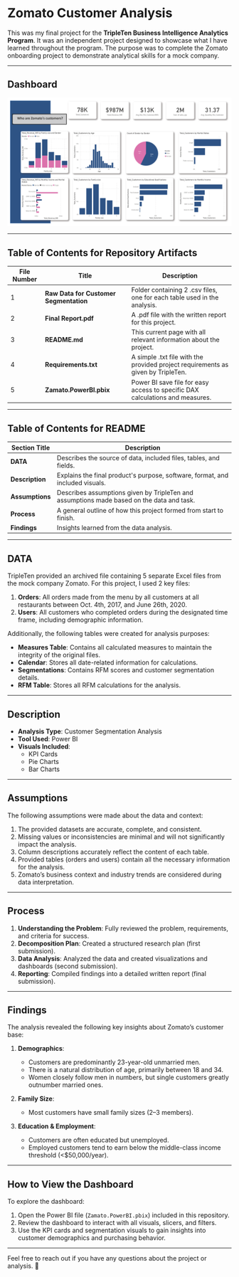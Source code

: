 # Zomato Customer Analysis

This was my final project for the **TripleTen Business Intelligence Analytics Program**. It was an independent project designed to showcase what I have learned throughout the program. The purpose was to complete the Zomato onboarding project to demonstrate analytical skills for a mock company.

---

## Dashboard

![Zomato Dashboard](https://github.com/Parkerjcow/Data_projects_Tripleten/blob/07e083d1db271c9f1ccf489447858529d44bfbe2/Zamato%20Customer%20Analysis%20Dashboard.png)

---

## Table of Contents for Repository Artifacts

| **File Number** | **Title**                  | **Description**                                                                 |
|------------------|---------------------------|---------------------------------------------------------------------------------|
| 1                | **Raw Data for Customer Segmentation**      | Folder containing 2 .csv files, one for each table used in the analysis.       |
| 2                | **Final Report.pdf** | A .pdf file with the written report for this project.                          |
| 3                | **README.md**             | This current page with all relevant information about the project.              |
| 4                | **Requirements.txt**      | A simple .txt file with the provided project requirements as given by TripleTen.|
| 5                | **Zamato.PowerBI.pbix**        | Power BI save file for easy access to specific DAX calculations and measures.   |

---

## Table of Contents for README

| **Section Title** | **Description**                                                                             |
|--------------------|---------------------------------------------------------------------------------------------|
| **DATA**           | Describes the source of data, included files, tables, and fields.                          |
| **Description**    | Explains the final product's purpose, software, format, and included visuals.              |
| **Assumptions**    | Describes assumptions given by TripleTen and assumptions made based on the data and task.  |
| **Process**        | A general outline of how this project formed from start to finish.                         |
| **Findings**       | Insights learned from the data analysis.                                                   |

---

## DATA

TripleTen provided an archived file containing 5 separate Excel files from the mock company Zomato. For this project, I used 2 key files:

1. **Orders**: All orders made from the menu by all customers at all restaurants between Oct. 4th, 2017, and June 26th, 2020.
2. **Users**: All customers who completed orders during the designated time frame, including demographic information.

Additionally, the following tables were created for analysis purposes:
- **Measures Table**: Contains all calculated measures to maintain the integrity of the original files.
- **Calendar**: Stores all date-related information for calculations.
- **Segmentations**: Contains RFM scores and customer segmentation details.
- **RFM Table**: Stores all RFM calculations for the analysis.

---

## Description

- **Analysis Type**: Customer Segmentation Analysis
- **Tool Used**: Power BI
- **Visuals Included**:
  - KPI Cards
  - Pie Charts
  - Bar Charts

---

## Assumptions

The following assumptions were made about the data and context:
1. The provided datasets are accurate, complete, and consistent.
2. Missing values or inconsistencies are minimal and will not significantly impact the analysis.
3. Column descriptions accurately reflect the content of each table.
4. Provided tables (orders and users) contain all the necessary information for the analysis.
5. Zomato’s business context and industry trends are considered during data interpretation.

---

## Process

1. **Understanding the Problem**: Fully reviewed the problem, requirements, and criteria for success.
2. **Decomposition Plan**: Created a structured research plan (first submission).
3. **Data Analysis**: Analyzed the data and created visualizations and dashboards (second submission).
4. **Reporting**: Compiled findings into a detailed written report (final submission).

---

## Findings

The analysis revealed the following key insights about Zomato’s customer base:

1. **Demographics**:
   - Customers are predominantly 23-year-old unmarried men.
   - There is a natural distribution of age, primarily between 18 and 34.
   - Women closely follow men in numbers, but single customers greatly outnumber married ones.

2. **Family Size**:
   - Most customers have small family sizes (2–3 members).

3. **Education & Employment**:
   - Customers are often educated but unemployed.
   - Employed customers tend to earn below the middle-class income threshold (\<$50,000/year).

---

## How to View the Dashboard

To explore the dashboard:
1. Open the Power BI file (`Zamato.PowerBI.pbix`) included in this repository.
2. Review the dashboard to interact with all visuals, slicers, and filters.
3. Use the KPI cards and segmentation visuals to gain insights into customer demographics and purchasing behavior.

---

Feel free to reach out if you have any questions about the project or analysis. 🎉

